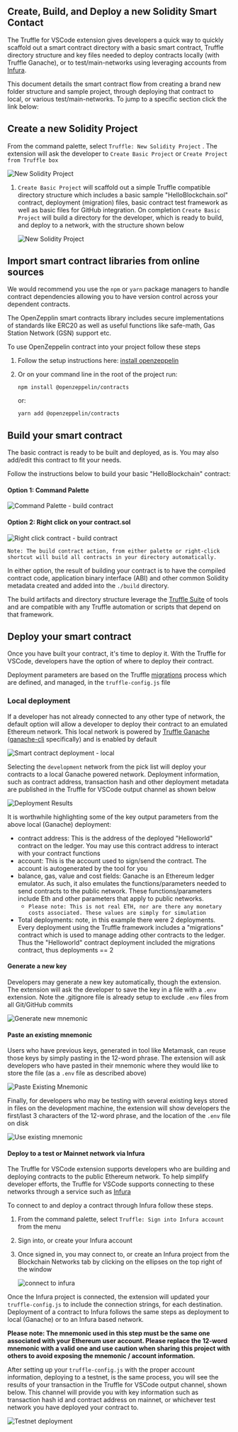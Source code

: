 ## Create, Build, and Deploy a new Solidity Smart Contact

The Truffle for VSCode extension gives developers a quick way to quickly scaffold out a smart contract directory with a basic smart contract, Truffle directory structure and key files needed to deploy contracts locally (with Truffle Ganache), or to test/main-networks using leveraging accounts from [Infura](https://infura.io/).

This document details the smart contract flow from creating a brand new folder structure and sample project, through deploying that contract to local, or various test/main-networks. To jump to a specific section click the link below:

## Create a new Solidity Project

From the command palette, select `Truffle: New Solidity Project` . The extension will ask the developer to `Create Basic Project` or `Create Project from Truffle box`

![New Solidity Project](./images/unboxNewSolidityProject.png)

1. `Create Basic Project` will scaffold out a simple Truffle compatible directory structure which includes a basic sample "HelloBlockchain.sol" contract, deployment (migration) files, basic contract test framework as well as basic files for GitHub integration. On completion `Create Basic Project` will build a directory for the developer, which is ready to build, and deploy to a network, with the structure shown below

   ![New Solidity Project](./images/fileNewProject.png)

## Import smart contract libraries from online sources

We would recommend you use the `npm` or `yarn` package managers to handle contract dependencies allowing you to have version control across your dependent contracts.

The OpenZepplin smart contracts library includes secure implementations of standards like ERC20 as well as useful functions like safe-math, Gas Station Network (GSN) support etc.

To use OpenZeppelin contract into your project follow these steps

1. Follow the setup instructions here: [install openzeppelin](https://https://docs.openzeppelin.com/contracts/4.x/#install)
2. Or on your command line in the root of the project run:

   ```shell
   npm install @openzeppelin/contracts
   ```

   or:

   ```shell
   yarn add @openzeppelin/contracts
   ```

## Build your smart contract

The basic contract is ready to be built and deployed, as is. You may also add/edit this contract to fit your needs.

Follow the instructions below to build your basic "HelloBlockchain" contract:

#### Option 1: Command Palette

![Command Palette - build contract](./images/buildContractPalette.png)

#### Option 2: Right click on your contract.sol

![Right click contract - build contract](./images/buildContractRightClick.png)

`Note: The build contract action, from either palette or right-click shortcut will build all contracts in your directory automatically.`

In either option, the result of building your contract is to have the compiled contract code, application binary interface (ABI) and other common Solidity metadata created and added into the `./build` directory.

The build artifacts and directory structure leverage the [Truffle Suite](https://truffleframework.com/) of tools and are compatible with any Truffle automation or scripts that depend on that framework.

## Deploy your smart contract

Once you have built your contract, it's time to deploy it. With the Truffle for VSCode, developers have the option of where to deploy their contract.

Deployment parameters are based on the Truffle [migrations](https://truffleframework.com/docs/truffle/getting-started/running-migrations) process which are defined, and managed, in the `truffle-config.js` file

### Local deployment

If a developer has not already connected to any other type of network, the default option will allow a developer to deploy their contract to an emulated Ethereum network. This local network is powered by [Truffle Ganache](https://truffleframework.com/docs/ganache/overview) ([ganache-cli](https://github.com/trufflesuite/ganache-cli/blob/master/README.md) specifically) and is enabled by default

![Smart contract deployment - local](./images/deployContractSelectDefault.png)

Selecting the `development` network from the pick list will deploy your contracts to a local Ganache powered network. Deployment information, such as contract address, transaction hash and other deployment metadata are published in the Truffle for VSCode output channel as shown below

![Deployment Results](./images/deployContractSelectDefaultResult.png)

It is worthwhile highlighting some of the key output parameters from the above local (Ganache) deployment:

- contract address: This is the address of the deployed "Helloworld" contract on the ledger. You may use this contract address to interact with your contract functions
- account: This is the account used to sign/send the contract. The account is autogenerated by the tool for you
- balance, gas, value and cost fields: Ganache is an Ethereum ledger emulator. As such, it also emulates the functions/parameters needed to send contracts to the public network. These functions/parameters include Eth and other parameters that apply to public networks.
  - `Please note: This is not real ETH, nor are there any monetary costs associated. These values are simply for simulation`
- Total deployments: note, in this example there were 2 deployments. Every deployment using the Truffle framework includes a "migrations" contract which is used to manage adding other contracts to the ledger. Thus the "Helloworld" contract deployment included the migrations contract, thus deployments == 2

#### Generate a new key

Developers may generate a new key automatically, though the extension. The extension will ask the developer to save the key in a file with a `.env` extension. Note the .gitignore file is already setup to exclude `.env` files from all Git/GitHub commits

![Generate new mnemonic](./images/addCreateMnemonic.png)

#### Paste an existing mnemonic

Users who have previous keys, generated in tool like Metamask, can reuse those keys by simply pasting in the 12-word phrase. The extension will ask developers who have pasted in their mnemonic where they would like to store the file (as a `.env` file as described above)

![Paste Existing Mnemonic](./images/pasteMnemonic.png)

Finally, for developers who may be testing with several existing keys stored in files on the development machine, the extension will show developers the first/last 3 characters of the 12-word phrase, and the location of the `.env` file on disk

![Use existing mnemonic](./images/usePreviousMnemonic.png)

#### Deploy to a test or Mainnet network via Infura

The Truffle for VSCode extension supports developers who are building and deploying contracts to the public Ethereum network. To help simplify developer efforts, the Truffle for VSCode supports connecting to these networks through a service such as [Infura](https://infura.io/)

To connect to and deploy a contract through Infura follow these steps.

1. From the command palette, select `Truffle: Sign into Infura account` from the menu

2. Sign into, or create your Infura account

3. Once signed in, you may connect to, or create an Infura project from the Blockchain Networks tab by clicking on the ellipses on the top right of the window

   ![connect to infura](./images/connectToInfura.gif)

Once the Infura project is connected, the extension will updated your `truffle-config.js` to include the connection strings, for each destination. Deployment of a contract to Infura follows the same steps as deployment to local (Ganache) or to an Infura based network.

**Please note: The mnemonic used in this step must be the same one associated with your Ethereum user account. Please replace the 12-word mnemonic with a valid one and use caution when sharing this project with others to avoid exposing the mnemonic / account information.**

After setting up your `truffle-config.js` with the proper account information, deploying to a testnet, is the same process, you will see the results of your transaction in the Truffle for VSCode output channel, shown below. This channel will provide you with key information such as transaction hash id and contract address on mainnet, or whichever test network you have deployed your contract to.

![Testnet deployment](./images/deployContractSelectTestnetResult.png)
